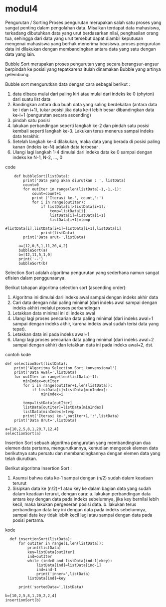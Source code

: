 # modul4

Pengurutan / Sorting
Proses pengurutan merupakan salah satu proses yang sangat penting dalam pengolahan data.
Misalkan terdapat data mahasiswa, terkadang dibutuhkan data yang urut berdasarkan nilai, penghasilan orang tua,
sehingga dari data yang urut tersebut dapat diambil keputusan mengenai mahasiswa yang berhak menerima beasiswa.
proses pengurutan data ini dilakukan dengan membandingkan antara data yang satu dengan data yang lain.


Bubble Sort
merupakan proses pengurutan yang secara berangsur-angsur berpindah ke posisi yang tepatkarena itulah dinamakan Bubble
yang artinya gelembung.

Bubble sort mengurutkan data dengan cara sebagai berikut :
  1. data dibaca mulai dari paling kiri atau mulai dari indeks ke 0 (phyton) dari suatu list data
  2. Bandingkan antara dua buah data yang saling berdekatan (antara data ke i dan i+1),
     tukar posisi jika data ke-i lebih besar dibandingkan data ke-i+1 (pengurutan secara ascending)
  3. pindah satu posisi
  4. lakukan perbandingan seperti langkah ke-2 dan pindah satu posisi kembali seperti langkah ke-3.
     Lakukan terus menerus sampai indeks data terakhir.
  5. Setelah langkah ke-4 dilakukan, maka data yang berada di posisi paling kanan (indeks ke-N) adalah data terbesar .
  6. Ulangi lagi langkah 1-4 dimulai dari indeks data ke 0 sampai dengan indeks ke N-1, N-2, ..., 0


code

        def bubbleSort(listData):
            print('Data yang akan diurutkan : ', listData)
            count=0
            for outIter in range(len(listData)-1,-1,-1):
                count=count+1
                print ('Iterasi ke-', count,':')
                for i in range(outIter):
                    if listData[i]>listData[i+1]:
                        temp=listData[i]
                        listData[i]=listData[i+1]
                        listData[i+1]=temp
                        #listData[i],listData[i+1]=listData[i+1],listData[i]
                    print(listData)
            print('Data urut-',listData)
            
          a=[12,0,5,1,11,20,4,2]
          bubbleSort(a)
          b=[12,11,5,1,0]
          print('--')
          bubbleSort(b)
          

Selection Sort
adalah algoritma pengurutan yang sederhana namun sangat efisien dalam penggunaanya.

Berikut tahapan algoritma selection sort (ascending order):
  1. Algoritma ini dimulai dari indeks awal sampai dengan indeks akhir data
  2. Cari data dengan nilai paling minimal (dari indeks awal sampai dengan indeks akhir) melalui proses perbandingan
  3. Letakkan data minimal ini di indeks awal
  4. Ulangi lagi proses pencarian data paling minimal (dari indeks awal+1 sampai dengan indeks akhir, karena indeks awal sudah terisi data yang tepat).
  5. Letakkan data ini pada indeks awal+1
  6. Ulangi lagi proses pencarian data paling minimal (dari indeks awal+2 sampai dengan akhir) dan letakkan data ini pada indeks awal+2, dst.
  
  
contoh kode

    def selectionSort(listData):
        print('Algoritma Selection Sort konvensional')
        print('Data Awal=',listData)
        for outIter in range(len(listData)-1):       
            minIndex=outIter
            for i in range(outIter+1,len(listData)):
                if listData[i]<listData[minIndex]:
                    minIndex=i

            temp=listData[outIter]
            listData[outIter]=listData[minIndex]
            listData[minIndex]=temp
            print('Iterasi ke-',outIter+1,':',listData)
        print('Data Urut=',listData)
        
    a=[10,2,5,8,1,20,7,12,4]
    selectionSort(a)
    

Insertion Sort
sebuah algoritma pengurutan yang membandingkan dua elemen data pertama, mengurutkannya, kemudian mengecek elemen data berikutnya
satu persatu dan membandingkannya dengan elemen data yang telah diurutkan.

Berikut algoritma Insertion Sort :
  1. Asumsi bahwa data ke-1 sampai dengan (n/2) sudah dalam keadaan terurut
  2. Sisipkan data ke (n/2)+1 atau key ke dalam bagian data yang sudah dalam keadaan terurut, dengan cara:
      a. lakukan perbandingan data antara key dengan data pada indeks sebelumnya, jika key bernilai lebih kecil,
         maka lakukan pergeseran posisi data.
      b. lakukan terus perbandingan data key ini dengan data pada indeks sebelumnya, sampai data key tidak lebih kecil lagi
         atau sampai dengan data pada posisi pertama.

kode

      def insertionSort(listData):
          for outIter in range(1,len(listData)):
              print(listData)
              key=listData[outIter]
              ind=outIter
              while (ind>0 and listData[ind-1]>key):
                  listData[ind]=listData[ind-1]
                  ind=ind-1
                  print('inner=',listData)
              listData[ind]=key

          print('sortedData=',listData)    
          
    b=[10,2,5,8,1,20,2,2,4]
    insertionSort(b)
